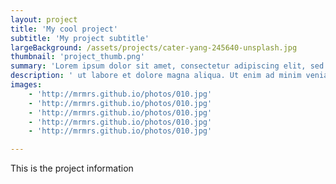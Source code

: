 ```yaml
---
layout: project
title: 'My cool project'
subtitle: 'My project subtitle'
largeBackground: /assets/projects/cater-yang-245640-unsplash.jpg
thumbnail: 'project_thumb.png'
summary: 'Lorem ipsum dolor sit amet, consectetur adipiscing elit, sed do eiusmod tempor incididunt'
description: ' ut labore et dolore magna aliqua. Ut enim ad minim veniam, quis nostrud exercitation ullamco laboris nisi ut aliquip ex ea commodo consequat. Duis aute irure dolor in reprehenderit in voluptate velit esse cillum dolore eu fugiat nulla pariatur. Excepteur sint occaecat cupidatat non proident, sunt in culpa qui officia deserunt mollit anim id est laborum.'
images:
    - 'http://mrmrs.github.io/photos/010.jpg'
    - 'http://mrmrs.github.io/photos/010.jpg'
    - 'http://mrmrs.github.io/photos/010.jpg'
    - 'http://mrmrs.github.io/photos/010.jpg'
    - 'http://mrmrs.github.io/photos/010.jpg'

---
```


This is the project information
